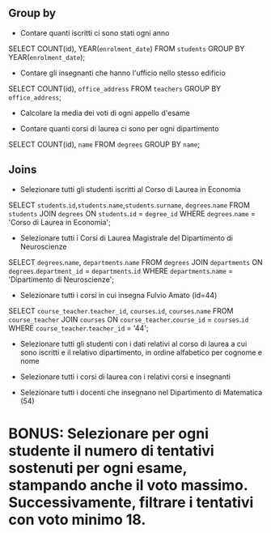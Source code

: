 ## Group by

- Contare quanti iscritti ci sono stati ogni anno

SELECT COUNT(id), YEAR(`enrolment_date`) 
FROM `students` 
GROUP BY YEAR(`enrolment_date`);

- Contare gli insegnanti che hanno l'ufficio nello stesso edificio

SELECT COUNT(id), `office_address` 
FROM `teachers` 
GROUP BY `office_address`;

- Calcolare la media dei voti di ogni appello d'esame



- Contare quanti corsi di laurea ci sono per ogni dipartimento

SELECT COUNT(id), `name` 
FROM `degrees` 
GROUP BY `name`;



## Joins

- Selezionare tutti gli studenti iscritti al Corso di Laurea in Economia

SELECT `students`.`id`,`students`.`name`,`students`.`surname`, `degrees`.`name`
FROM `students`
JOIN `degrees` ON `students`.`id` = `degree_id`
WHERE `degrees`.`name` = 'Corso di Laurea in Economia';

- Selezionare tutti i Corsi di Laurea Magistrale del Dipartimento di Neuroscienze

SELECT `degrees`.`name`, `departments`.`name` 
FROM `degrees` 
JOIN `departments` ON `degrees`.`department_id` = `departments`.`id` 
WHERE `departments`.`name` = 'Dipartimento di Neuroscienze';

- Selezionare tutti i corsi in cui insegna Fulvio Amato (id=44)

SELECT `course_teacher`.`teacher_id`, `courses`.`id`, `courses`.`name` 
FROM `course_teacher` 
JOIN `courses` ON `course_teacher`.`course_id` = `courses`.`id` 
WHERE `course_teacher`.`teacher_id` = '44';


- Selezionare tutti gli studenti con i dati relativi al corso di laurea a cui sono iscritti e il relativo dipartimento, in ordine alfabetico per cognome e nome



- Selezionare tutti i corsi di laurea con i relativi corsi e insegnanti



- Selezionare tutti i docenti che insegnano nel Dipartimento di Matematica (54)



# BONUS: Selezionare per ogni studente il numero di tentativi sostenuti per ogni esame, stampando anche il voto massimo. Successivamente, filtrare i tentativi con voto minimo 18.
